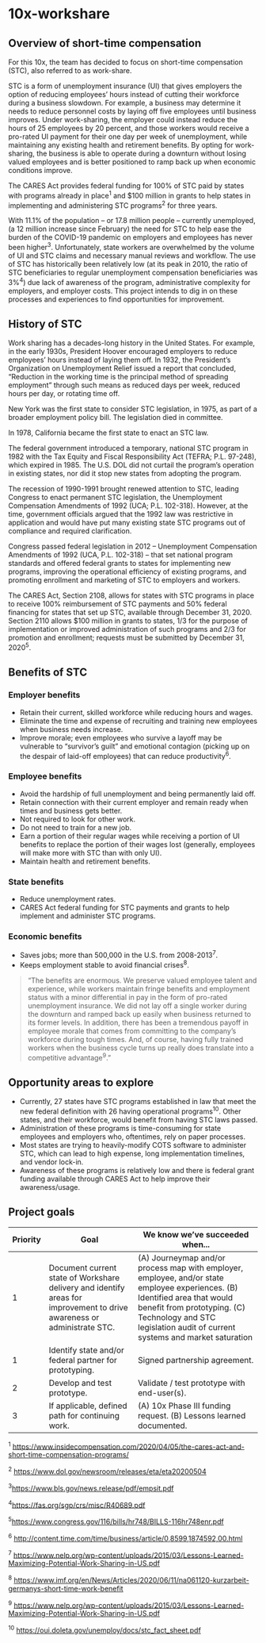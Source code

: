 # 10x-workshare

## Overview of short-time compensation
For this 10x, the team has decided to focus on short-time compensation (STC), also referred to as work-share. 

STC is a form of unemployment insurance (UI) that gives employers the option of reducing employees’ hours instead of cutting their workforce during a business slowdown. For example, a business may determine it needs to reduce personnel costs by laying off five employees until business improves. Under work-sharing, the employer could instead reduce the hours of 25 employees by 20 percent, and those workers would receive a pro-rated UI payment for their one day per week of unemployment, while maintaining any existing health and retirement benefits. By opting for work-sharing, the business is able to operate during a downturn without losing valued employees and is better positioned to ramp back up when economic conditions improve.

The CARES Act provides federal funding for 100% of STC paid by states with programs already in place<sup>1</sup> and $100 million in grants to help states in implementing and administering STC programs<sup>2</sup> for three years.

With 11.1% of the population – or 17.8 million people – currently unemployed, (a 12 million increase since February) the need for STC to help ease the burden of the COVID-19 pandemic on employers and employees has never been higher<sup>3</sup>. Unfortunately, state workers are overwhelmed by the volume of UI and STC claims and necessary manual reviews and workflow. The use of STC has historically been relatively low (at its peak in 2010, the ratio of STC beneficiaries to regular unemployment compensation beneficiaries was 3%<sup>4</sup>) due lack of awareness of the program, administrative complexity for employers, and employer costs. This project intends to dig in on these processes and experiences to find opportunities for improvement. 

## History of STC
Work sharing has a decades-long history in the United States. For example, in the early 1930s, President Hoover encouraged employers to reduce employees’ hours instead of laying them off. In 1932, the President’s Organization on Unemployment Relief issued a report that concluded, “Reduction in the working time is the principal method of spreading employment” through such means as reduced days per week, reduced hours per day, or rotating time off. 

New York was the first state to consider STC legislation, in 1975, as part of a broader employment policy bill. The legislation died in committee.

In 1978, California became the first state to enact an STC law. 

The federal government introduced a temporary, national STC program in 1982 with the Tax Equity and Fiscal Responsibility Act (TEFRA; P.L. 97-248), which expired in 1985. The U.S. DOL did not curtail the program’s operation in existing states, nor did it stop new states from adopting the program. 

The recession of 1990-1991 brought renewed attention to STC, leading Congress to enact permanent STC legislation, the Unemployment Compensation Amendments of 1992 (UCA; P.L. 102-318). However, at the time, government officials argued that the 1992 law was restrictive in application and would have put many existing state STC programs out of compliance and required clarification.

Congress passed federal legislation in 2012 – Unemployment Compensation Amendments of 1992 (UCA, P.L. 102-318) – that set national program standards and offered federal grants to states for implementing new programs, improving the operational efficiency of existing programs, and promoting enrollment and marketing of STC to employers and workers. 

The CARES Act, Section 2108, allows for states with STC programs in place to receive 100% reimbursement of STC payments and 50% federal financing for states that set up STC, available through December 31, 2020. Section 2110 allows $100 million in grants to states, 1/3 for the purpose of implementation or improved administration of such programs and 2/3 for promotion and enrollment; requests must be submitted by December 31, 2020<sup>5</sup>.

## Benefits of STC

### Employer benefits
* Retain their current, skilled workforce while reducing hours and wages.
* Eliminate the time and expense of recruiting and training new employees when business needs increase.
* Improve morale; even employees who survive a layoff may be vulnerable to “survivor’s guilt” and emotional contagion (picking up on the despair of laid-off employees) that can reduce productivity<sup>6</sup>.

### Employee benefits
* Avoid the hardship of full unemployment and being permanently laid off.
* Retain connection with their current employer and remain ready when times and business gets better.
* Not required to look for other work.
* Do not need to train for a new job.
* Earn a portion of their regular wages while receiving a portion of UI benefits to replace the portion of their wages lost (generally, employees will make more with STC than with only UI). 
* Maintain health and retirement benefits.

### State benefits
* Reduce unemployment rates.
* CARES Act federal funding for STC payments and grants to help implement and administer STC programs. 

### Economic benefits
* Saves jobs; more than 500,000 in the U.S. from 2008-2013<sup>7</sup>.
* Keeps employment stable to avoid financial crises<sup>8</sup>. 

> “The benefits are enormous. We preserve valued employee talent and experience, while workers maintain fringe benefits and employment status with a minor differential in pay in the form of pro-rated unemployment insurance. We did not lay off a single worker during the downturn and ramped back up easily when business returned to its former levels. In addition, there has been a tremendous payoff in employee morale that comes from committing to the company’s workforce during tough times. And, of course, having fully trained workers when the business cycle turns up really does translate into a competitive advantage<sup>9</sup>.” 

## Opportunity areas to explore
* Currently, 27 states have STC programs established in law that meet the new federal definition with 26 having operational programs<sup>10</sup>. Other states, and their workforce, would benefit from having STC laws passed.
* Administration of these programs is time-consuming for state employees and employers who, oftentimes, rely on paper processes.
* Most states are trying to heavily-modify COTS software to administer STC, which can lead to high expense, long implementation timelines, and vendor lock-in.
* Awareness of these programs is relatively low and there is federal grant funding available through CARES Act to help improve their awareness/usage.

## Project goals
| Priority        | Goal          | We know we’ve succeeded when... | 
| ------------- |-------------| -----|
| 1      | Document current state of Workshare delivery and identify areas for improvement to drive awareness or administrate STC. | (A) Journeymap and/or process map with employer, employee, and/or state employee experiences. (B) Identified area that would benefit from prototyping. (C) Technology and STC legislation audit of current systems and market saturation  |
| 1      | Identify state and/or federal partner for prototyping.      |   Signed partnership agreement. |
| 2 | Develop and test prototype.     |   Validate / test prototype with end-user(s). |
| 3 | If applicable, defined path for continuing work.     |   (A) 10x Phase III funding request. (B) Lessons learned documented. |

<sup>1</sup> https://www.insidecompensation.com/2020/04/05/the-cares-act-and-short-time-compensation-programs/

<sup>2</sup> https://www.dol.gov/newsroom/releases/eta/eta20200504

<sup>3</sup>https://www.bls.gov/news.release/pdf/empsit.pdf

<sup>4</sup>https://fas.org/sgp/crs/misc/R40689.pdf

<sup>5</sup>https://www.congress.gov/116/bills/hr748/BILLS-116hr748enr.pdf

<sup>6</sup> http://content.time.com/time/business/article/0,8599,1874592,00.html

<sup>7</sup> https://www.nelp.org/wp-content/uploads/2015/03/Lessons-Learned-Maximizing-Potential-Work-Sharing-in-US.pdf

<sup>8</sup> https://www.imf.org/en/News/Articles/2020/06/11/na061120-kurzarbeit-germanys-short-time-work-benefit

<sup>9</sup> https://www.nelp.org/wp-content/uploads/2015/03/Lessons-Learned-Maximizing-Potential-Work-Sharing-in-US.pdf

<sup>10</sup> https://oui.doleta.gov/unemploy/docs/stc_fact_sheet.pdf
